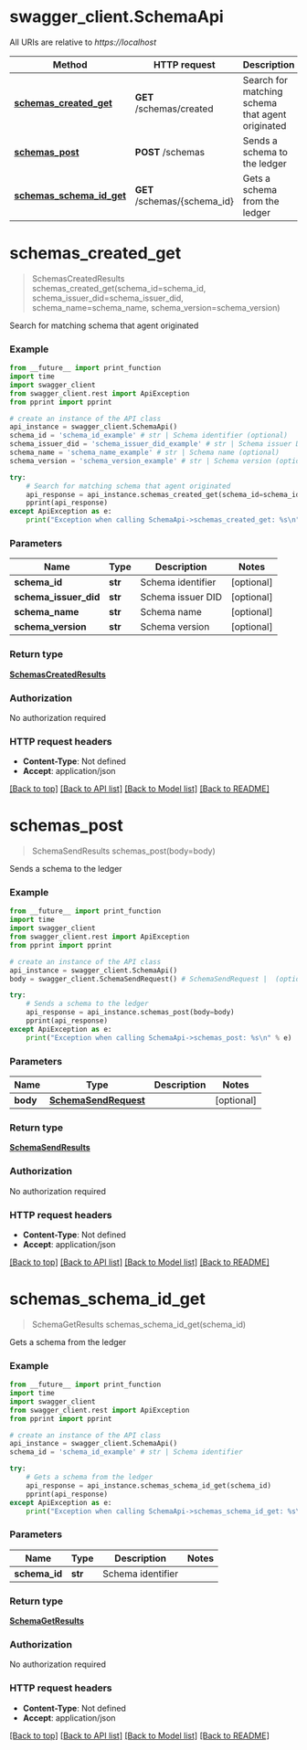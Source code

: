 # swagger_client.SchemaApi

All URIs are relative to *https://localhost*

Method | HTTP request | Description
------------- | ------------- | -------------
[**schemas_created_get**](SchemaApi.md#schemas_created_get) | **GET** /schemas/created | Search for matching schema that agent originated
[**schemas_post**](SchemaApi.md#schemas_post) | **POST** /schemas | Sends a schema to the ledger
[**schemas_schema_id_get**](SchemaApi.md#schemas_schema_id_get) | **GET** /schemas/{schema_id} | Gets a schema from the ledger


# **schemas_created_get**
> SchemasCreatedResults schemas_created_get(schema_id=schema_id, schema_issuer_did=schema_issuer_did, schema_name=schema_name, schema_version=schema_version)

Search for matching schema that agent originated

### Example
```python
from __future__ import print_function
import time
import swagger_client
from swagger_client.rest import ApiException
from pprint import pprint

# create an instance of the API class
api_instance = swagger_client.SchemaApi()
schema_id = 'schema_id_example' # str | Schema identifier (optional)
schema_issuer_did = 'schema_issuer_did_example' # str | Schema issuer DID (optional)
schema_name = 'schema_name_example' # str | Schema name (optional)
schema_version = 'schema_version_example' # str | Schema version (optional)

try:
    # Search for matching schema that agent originated
    api_response = api_instance.schemas_created_get(schema_id=schema_id, schema_issuer_did=schema_issuer_did, schema_name=schema_name, schema_version=schema_version)
    pprint(api_response)
except ApiException as e:
    print("Exception when calling SchemaApi->schemas_created_get: %s\n" % e)
```

### Parameters

Name | Type | Description  | Notes
------------- | ------------- | ------------- | -------------
 **schema_id** | **str**| Schema identifier | [optional] 
 **schema_issuer_did** | **str**| Schema issuer DID | [optional] 
 **schema_name** | **str**| Schema name | [optional] 
 **schema_version** | **str**| Schema version | [optional] 

### Return type

[**SchemasCreatedResults**](SchemasCreatedResults.md)

### Authorization

No authorization required

### HTTP request headers

 - **Content-Type**: Not defined
 - **Accept**: application/json

[[Back to top]](#) [[Back to API list]](../README.md#documentation-for-api-endpoints) [[Back to Model list]](../README.md#documentation-for-models) [[Back to README]](../README.md)

# **schemas_post**
> SchemaSendResults schemas_post(body=body)

Sends a schema to the ledger

### Example
```python
from __future__ import print_function
import time
import swagger_client
from swagger_client.rest import ApiException
from pprint import pprint

# create an instance of the API class
api_instance = swagger_client.SchemaApi()
body = swagger_client.SchemaSendRequest() # SchemaSendRequest |  (optional)

try:
    # Sends a schema to the ledger
    api_response = api_instance.schemas_post(body=body)
    pprint(api_response)
except ApiException as e:
    print("Exception when calling SchemaApi->schemas_post: %s\n" % e)
```

### Parameters

Name | Type | Description  | Notes
------------- | ------------- | ------------- | -------------
 **body** | [**SchemaSendRequest**](SchemaSendRequest.md)|  | [optional] 

### Return type

[**SchemaSendResults**](SchemaSendResults.md)

### Authorization

No authorization required

### HTTP request headers

 - **Content-Type**: Not defined
 - **Accept**: application/json

[[Back to top]](#) [[Back to API list]](../README.md#documentation-for-api-endpoints) [[Back to Model list]](../README.md#documentation-for-models) [[Back to README]](../README.md)

# **schemas_schema_id_get**
> SchemaGetResults schemas_schema_id_get(schema_id)

Gets a schema from the ledger

### Example
```python
from __future__ import print_function
import time
import swagger_client
from swagger_client.rest import ApiException
from pprint import pprint

# create an instance of the API class
api_instance = swagger_client.SchemaApi()
schema_id = 'schema_id_example' # str | Schema identifier

try:
    # Gets a schema from the ledger
    api_response = api_instance.schemas_schema_id_get(schema_id)
    pprint(api_response)
except ApiException as e:
    print("Exception when calling SchemaApi->schemas_schema_id_get: %s\n" % e)
```

### Parameters

Name | Type | Description  | Notes
------------- | ------------- | ------------- | -------------
 **schema_id** | **str**| Schema identifier | 

### Return type

[**SchemaGetResults**](SchemaGetResults.md)

### Authorization

No authorization required

### HTTP request headers

 - **Content-Type**: Not defined
 - **Accept**: application/json

[[Back to top]](#) [[Back to API list]](../README.md#documentation-for-api-endpoints) [[Back to Model list]](../README.md#documentation-for-models) [[Back to README]](../README.md)

